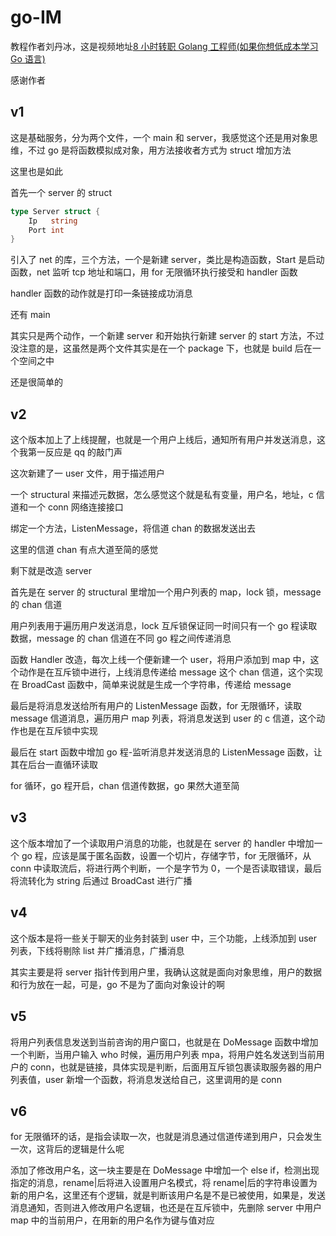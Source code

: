# go-IM

教程作者刘丹冰，这是视频地址[8 小时转职 Golang 工程师(如果你想低成本学习 Go 语言)](https://www.bilibili.com/video/BV1gf4y1r79E)

感谢作者

## v1

这是基础服务，分为两个文件，一个 main 和 server，我感觉这个还是用对象思维，不过 go 是将函数模拟成对象，用方法接收者方式为 struct 增加方法

这里也是如此

首先一个 server 的 struct

```go
type Server struct {
	Ip   string
	Port int
}
```

引入了 net 的库，三个方法，一个是新建 server，类比是构造函数，Start 是启动函数，net 监听 tcp 地址和端口，用 for 无限循环执行接受和 handler 函数

handler 函数的动作就是打印一条链接成功消息

还有 main

其实只是两个动作，一个新建 server 和开始执行新建 server 的 start 方法，不过没注意的是，这虽然是两个文件其实是在一个 package 下，也就是 build 后在一个空间之中

还是很简单的

## v2

这个版本加上了上线提醒，也就是一个用户上线后，通知所有用户并发送消息，这个我第一反应是 qq 的敲门声

这次新建了一 user 文件，用于描述用户

一个 structural 来描述元数据，怎么感觉这个就是私有变量，用户名，地址，c 信道和一个 conn 网络连接接口

绑定一个方法，ListenMessage，将信道 chan 的数据发送出去

这里的信道 chan 有点大道至简的感觉

剩下就是改造 server

首先是在 server 的 structural 里增加一个用户列表的 map，lock 锁，message 的 chan 信道

用户列表用于遍历用户发送消息，lock 互斥锁保证同一时间只有一个 go 程读取数据，message 的 chan 信道在不同 go 程之间传递消息

函数 Handler 改造，每次上线一个便新建一个 user，将用户添加到 map 中，这个动作是在互斥锁中进行，上线消息传递给 message 这个 chan 信道，这个实现在 BroadCast 函数中，简单来说就是生成一个字符串，传递给 message

最后是将消息发送给所有用户的 ListenMessage 函数，for 无限循环，读取 message 信道消息，遍历用户 map 列表，将消息发送到 user 的 c 信道，这个动作也是在互斥锁中实现

最后在 start 函数中增加 go 程-监听消息并发送消息的 ListenMessage 函数，让其在后台一直循环读取

for 循环，go 程开启，chan 信道传数据，go 果然大道至简

## v3

这个版本增加了一个读取用户消息的功能，也就是在 server 的 handler 中增加一个 go 程，应该是属于匿名函数，设置一个切片，存储字节，for 无限循环，从 conn 中读取流后，将进行两个判断，一个是字节为 0，一个是否读取错误，最后将流转化为 string 后通过 BroadCast 进行广播

## v4

这个版本是将一些关于聊天的业务封装到 user 中，三个功能，上线添加到 user 列表，下线将剔除 list 并广播消息，广播消息

其实主要是将 server 指针传到用户里，我确认这就是面向对象思维，用户的数据和行为放在一起，可是，go 不是为了面向对象设计的啊

## v5

将用户列表信息发送到当前咨询的用户窗口，也就是在 DoMessage 函数中增加一个判断，当用户输入 who 时候，遍历用户列表 mpa，将用户姓名发送到当前用户的 conn，也就是链接，具体实现是判断，后面用互斥锁包裹读取服务器的用户列表值，user 新增一个函数，将消息发送给自己，这里调用的是 conn

## v6

for 无限循环的话，是指会读取一次，也就是消息通过信道传递到用户，只会发生一次，这背后的逻辑是什么呢

添加了修改用户名，这一块主要是在 DoMessage 中增加一个 else if，检测出现指定的消息，rename|后将进入设置用户名模式，将 rename|后的字符串设置为新的用户名，这里还有个逻辑，就是判断该用户名是不是已被使用，如果是，发送消息通知，否则进入修改用户名逻辑，也还是在互斥锁中，先删除 server 中用户 map 中的当前用户，在用新的用户名作为键与值对应
